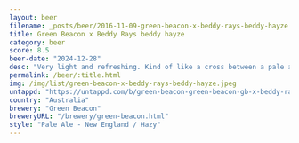 ```yaml
---
layout: beer
filename: _posts/beer/2016-11-09-green-beacon-x-beddy-rays-beddy-hayze.md
title: Green Beacon x Beddy Rays beddy hayze
category: beer
score: 8.5
beer-date: "2024-12-28"
desc: "Very light and refreshing. Kind of like a cross between a pale ale and a hefe but with a little mandarin. Tastes pretty much how it looks. A sessionable beer with extra flavour"
permalink: /beer/:title.html
img: /img/list/green-beacon-x-beddy-rays-beddy-hayze.jpeg
untappd: "https://untappd.com/b/green-beacon-green-beacon-gb-x-beddy-rays-beddy-hayze/6032101"
country: "Australia"
brewery: "Green Beacon"
breweryURL: "/brewery/green-beacon.html"
style: "Pale Ale - New England / Hazy"
---
```

